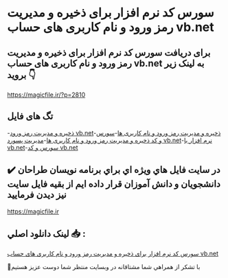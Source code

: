 # سورس کد نرم افزار برای ذخیره و مدیریت رمز ورود و نام کاربری های حساب vb.net

## برای دریافت سورس کد نرم افزار برای ذخیره و مدیریت رمز ورود و نام کاربری های حساب vb.net به لینک زیر بروید 👇

https://magicfile.ir/?p=2810

## تگ های فایل

-[ذخیره و مدیریت رمز ورود vb.net](https://magicfile.ir/product/%d9%86%d8%b1%d9%85-%d8%a7%d9%81%d8%b2%d8%a7%d8%b1-%d8%a8%d8%b1%d8%a7%db%8c-%d8%b0%d8%ae%db%8c%d8%b1%d9%87-%d9%88-%d9%85%d8%af%db%8c%d8%b1%db%8c%d8%aa-%d8%b1%d9%85%d8%b2-%d9%88%d8%b1%d9%88%d8%af-%d9%88-%d9%86%d8%a7%d9%85-%da%a9%d8%a7%d8%b1%d8%a8%d8%b1%db%8c-vb-net/)-[ذخیره و مدیریت رمز ورود و نام کاربری ها](https://magicfile.ir/product/%d9%86%d8%b1%d9%85-%d8%a7%d9%81%d8%b2%d8%a7%d8%b1-%d8%a8%d8%b1%d8%a7%db%8c-%d8%b0%d8%ae%db%8c%d8%b1%d9%87-%d9%88-%d9%85%d8%af%db%8c%d8%b1%db%8c%d8%aa-%d8%b1%d9%85%d8%b2-%d9%88%d8%b1%d9%88%d8%af-%d9%88-%d9%86%d8%a7%d9%85-%da%a9%d8%a7%d8%b1%d8%a8%d8%b1%db%8c-vb-net/)-[سورس و کد ذخیره و مدیریت رمز ورود و نام کاربری ها](https://magicfile.ir/product/%d9%86%d8%b1%d9%85-%d8%a7%d9%81%d8%b2%d8%a7%d8%b1-%d8%a8%d8%b1%d8%a7%db%8c-%d8%b0%d8%ae%db%8c%d8%b1%d9%87-%d9%88-%d9%85%d8%af%db%8c%d8%b1%db%8c%d8%aa-%d8%b1%d9%85%d8%b2-%d9%88%d8%b1%d9%88%d8%af-%d9%88-%d9%86%d8%a7%d9%85-%da%a9%d8%a7%d8%b1%d8%a8%d8%b1%db%8c-vb-net/)-[مدیریت پسورد vb.net](https://magicfile.ir/product/%d9%86%d8%b1%d9%85-%d8%a7%d9%81%d8%b2%d8%a7%d8%b1-%d8%a8%d8%b1%d8%a7%db%8c-%d8%b0%d8%ae%db%8c%d8%b1%d9%87-%d9%88-%d9%85%d8%af%db%8c%d8%b1%db%8c%d8%aa-%d8%b1%d9%85%d8%b2-%d9%88%d8%b1%d9%88%d8%af-%d9%88-%d9%86%d8%a7%d9%85-%da%a9%d8%a7%d8%b1%d8%a8%d8%b1%db%8c-vb-net/)-[نرم افزار با vb.net](https://magicfile.ir/product/%d9%86%d8%b1%d9%85-%d8%a7%d9%81%d8%b2%d8%a7%d8%b1-%d8%a8%d8%b1%d8%a7%db%8c-%d8%b0%d8%ae%db%8c%d8%b1%d9%87-%d9%88-%d9%85%d8%af%db%8c%d8%b1%db%8c%d8%aa-%d8%b1%d9%85%d8%b2-%d9%88%d8%b1%d9%88%d8%af-%d9%88-%d9%86%d8%a7%d9%85-%da%a9%d8%a7%d8%b1%d8%a8%d8%b1%db%8c-vb-net/)-[سورس و کد vb.net](https://magicfile.ir/product/%d9%86%d8%b1%d9%85-%d8%a7%d9%81%d8%b2%d8%a7%d8%b1-%d8%a8%d8%b1%d8%a7%db%8c-%d8%b0%d8%ae%db%8c%d8%b1%d9%87-%d9%88-%d9%85%d8%af%db%8c%d8%b1%db%8c%d8%aa-%d8%b1%d9%85%d8%b2-%d9%88%d8%b1%d9%88%d8%af-%d9%88-%d9%86%d8%a7%d9%85-%da%a9%d8%a7%d8%b1%d8%a8%d8%b1%db%8c-vb-net/)

## ✔️ در سايت فايل هاي ويژه اي براي برنامه نويسان طراحان دانشجويان و دانش آموزان قرار داده ايم از بقيه فايل سايت نيز ديدن فرماييد

https://magicfile.ir


## لينک دانلود اصلي 📥 :

[سورس کد نرم افزار برای ذخیره و مدیریت رمز ورود و نام کاربری های حساب vb.net](https://magicfile.ir/product/%d9%86%d8%b1%d9%85-%d8%a7%d9%81%d8%b2%d8%a7%d8%b1-%d8%a8%d8%b1%d8%a7%db%8c-%d8%b0%d8%ae%db%8c%d8%b1%d9%87-%d9%88-%d9%85%d8%af%db%8c%d8%b1%db%8c%d8%aa-%d8%b1%d9%85%d8%b2-%d9%88%d8%b1%d9%88%d8%af-%d9%88-%d9%86%d8%a7%d9%85-%da%a9%d8%a7%d8%b1%d8%a8%d8%b1%db%8c-vb-net/) 


🙏با تشکر از همراهي شما مشتاقانه در وبسایت منتظر شما دوست عزیز هستیم

